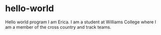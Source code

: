 # hello-world
Hello world program
I am Erica. I am a student at Williams College where
I am a member of the cross country and track teams.
